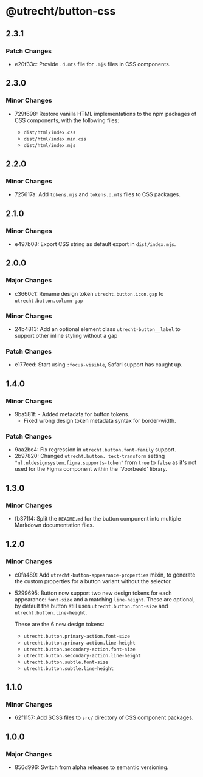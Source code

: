 # @utrecht/button-css

## 2.3.1

### Patch Changes

- e20f33c: Provide `.d.mts` file for `.mjs` files in CSS components.

## 2.3.0

### Minor Changes

- 729f698: Restore vanilla HTML implementations to the npm packages of CSS components, with the following files:

  - `dist/html/index.css`
  - `dist/html/index.min.css`
  - `dist/html/index.mjs`

## 2.2.0

### Minor Changes

- 725617a: Add `tokens.mjs` and `tokens.d.mts` files to CSS packages.

## 2.1.0

### Minor Changes

- e497b08: Export CSS string as default export in `dist/index.mjs`.

## 2.0.0

### Major Changes

- c3660c1: Rename design token `utrecht.button.icon.gap` to `utrecht.button.column-gap`

### Minor Changes

- 24b4813: Add an optional element class `utrecht-button__label` to support other inline styling without a gap

### Patch Changes

- e177ced: Start using `:focus-visible`, Safari support has caught up.

## 1.4.0

### Minor Changes

- 9ba581f: - Added metadata for button tokens.
  - Fixed wrong design token metadata syntax for border-width.

### Patch Changes

- 9aa2be4: Fix regression in `utrecht.button.font-family` support.
- 2b97820: Changed `utrecht.button. text-transform` setting `"nl.nldesignsystem.figma.supports-token"` from `true` to `false` as it's not used for the Figma component within the 'Voorbeeld' library.

## 1.3.0

### Minor Changes

- fb371f4: Split the `README.md` for the button component into multiple Markdown documentation files.

## 1.2.0

### Minor Changes

- c0fa489: Add `utrecht-button-appearance-properties` mixin, to generate the custom properties for a button variant without the selector.
- 5299695: Button now support two new design tokens for each appearance: `font-size` and a matching `line-height`. These are optional, by default the button still uses `utrecht.button.font-size` and `utrecht.button.line-height`.

  These are the 6 new design tokens:

  - `utrecht.button.primary-action.font-size`
  - `utrecht.button.primary-action.line-height`
  - `utrecht.button.secondary-action.font-size`
  - `utrecht.button.secondary-action.line-height`
  - `utrecht.button.subtle.font-size`
  - `utrecht.button.subtle.line-height`

## 1.1.0

### Minor Changes

- 62f1157: Add SCSS files to `src/` directory of CSS component packages.

## 1.0.0

### Major Changes

- 856d996: Switch from alpha releases to semantic versioning.
